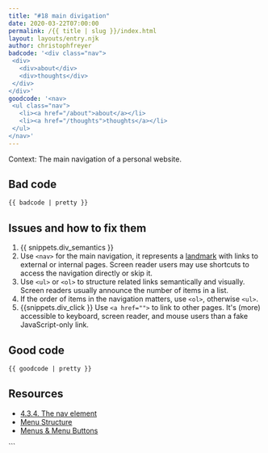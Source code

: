 ```yaml
---
title: "#18 main divigation"
date: 2020-03-22T07:00:00
permalink: /{{ title | slug }}/index.html
layout: layouts/entry.njk
author: christophfreyer
badcode: '<div class="nav">
 <div>
   <div>about</div>
   <div>thoughts</div>
 </div>
</div>'
goodcode: '<nav>
 <ul class="nav">
   <li><a href="/about">about</a></li>
   <li><a href="/thoughts">thoughts</a></li>
 </ul>
</nav>'
---
```

<div class="section bad">

Context: The main navigation of a personal website.

## Bad code

```html
{{ badcode | pretty }}
```
</div>

<div class="section" id="issues">

## Issues and how to fix them

1. {{ snippets.div_semantics }}
1. Use `<nav>` for the main navigation, it represents a [landmark](https://www.scottohara.me/blog/2018/03/03/landmarks.html) with links to external or internal pages. Screen reader users may use shortcuts to access the navigation directly or skip it.
1. Use `<ul>` or `<ol>` to structure related links semantically and visually. Screen readers usually announce the number of items in a list.
1. If the order of items in the navigation matters, use `<ol>`, otherwise `<ul>`.
1. {{snippets.div_click }} Use `<a href="">` to link to other pages. It's (more) accessible to keyboard, screen reader, and mouse users than a fake JavaScript-only link.

</div>

<div class="section">

## Good code

```html
{{ goodcode | pretty }}
```
</div>

<div class="section">

<h2 id="resources">Resources</h2>

* [4.3.4. The nav element](https://www.w3.org/TR/html52/sections.html#the-nav-element)
* [Menu Structure ](https://www.w3.org/WAI/tutorials/menus/structure/)
* [Menus & Menu Buttons ](https://inclusive-components.design/menus-menu-buttons/)

</div>
```
